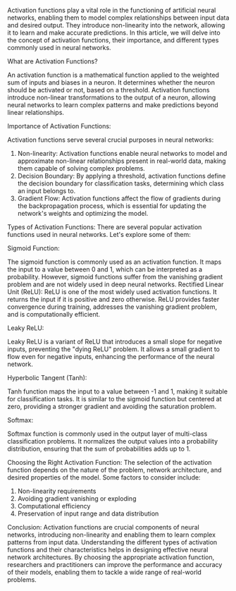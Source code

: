 Activation functions play a vital role in the functioning of artificial neural networks, enabling them to model complex relationships between input data and desired output. They introduce non-linearity into the network, allowing it to learn and make accurate predictions. In this article, we will delve into the concept of activation functions, their importance, and different types commonly used in neural networks.

What are Activation Functions?

An activation function is a mathematical function applied to the weighted sum of inputs and biases in a neuron. It determines whether the neuron should be activated or not, based on a threshold. Activation functions introduce non-linear transformations to the output of a neuron, allowing neural networks to learn complex patterns and make predictions beyond linear relationships.

Importance of Activation Functions:

Activation functions serve several crucial purposes in neural networks:
1. Non-linearity: Activation functions enable neural networks to model and approximate non-linear relationships present in real-world data, making them capable of solving complex problems.
2. Decision Boundary: By applying a threshold, activation functions define the decision boundary for classification tasks, determining which class an input belongs to.
3. Gradient Flow: Activation functions affect the flow of gradients during the backpropagation process, which is essential for updating the network's weights and optimizing the model.

Types of Activation Functions:
There are several popular activation functions used in neural networks. Let's explore some of them:

Sigmoid Function:

The sigmoid function is commonly used as an activation function. It maps the input to a value between 0 and 1, which can be interpreted as a probability. However, sigmoid functions suffer from the vanishing gradient problem and are not widely used in deep neural networks.
Rectified Linear Unit (ReLU):
ReLU is one of the most widely used activation functions. It returns the input if it is positive and zero otherwise. ReLU provides faster convergence during training, addresses the vanishing gradient problem, and is computationally efficient.

Leaky ReLU:

Leaky ReLU is a variant of ReLU that introduces a small slope for negative inputs, preventing the "dying ReLU" problem. It allows a small gradient to flow even for negative inputs, enhancing the performance of the neural network.

Hyperbolic Tangent (Tanh):

Tanh function maps the input to a value between -1 and 1, making it suitable for classification tasks. It is similar to the sigmoid function but centered at zero, providing a stronger gradient and avoiding the saturation problem.

Softmax:

Softmax function is commonly used in the output layer of multi-class classification problems. It normalizes the output values into a probability distribution, ensuring that the sum of probabilities adds up to 1.

Choosing the Right Activation Function:
The selection of the activation function depends on the nature of the problem, network architecture, and desired properties of the model. Some factors to consider include:
1. Non-linearity requirements
2. Avoiding gradient vanishing or exploding
3. Computational efficiency
4. Preservation of input range and data distribution

Conclusion:
Activation functions are crucial components of neural networks, introducing non-linearity and enabling them to learn complex patterns from input data. Understanding the different types of activation functions and their characteristics helps in designing effective neural network architectures. By choosing the appropriate activation function, researchers and practitioners can improve the performance and accuracy of their models, enabling them to tackle a wide range of real-world problems.
<br>
<br>
